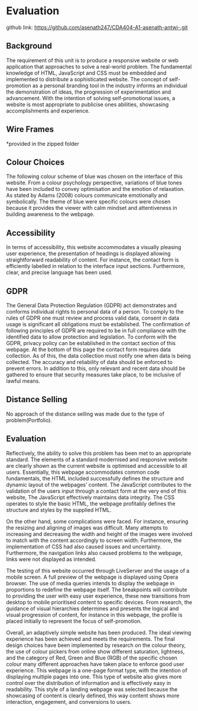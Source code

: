 # Evaluation 

github link: https://github.com/asenath247/CDA404-A1-asenath-antwi-.git

## Background
The requirement of this unit is to produce a responsive website or web application that approaches to solve a real-world problem. The fundamental knowledge of HTML, JavaScript and CSS must be embedded and implemented to distribute a sophisticated website.
The concept of self-promotion as a personal branding tool in the industry informs an individual the demonstration of ideas, the progression of experimentation and advancement.
With the intention of solving self-promotional issues, a website is most appropriate to publicise ones abilities, showcasing accomplishments and experience. 



## Wire Frames
*provided in the zipped folder

## Colour Choices
The following colour scheme of blue was chosen on the interface of this website. From a colour psychology perspective, variations of blue tones have been included to convey optimisation and the emotion of relaxation. As stated by Adams (2008) colours communicate emotionally and symbolically. The theme of blue were specific colours were chosen because it provides the viewer with calm mindset and attentiveness in building awareness to the webpage.





## Accessibility
 In terms of accessibility, this website accommodates a visually pleasing user experience, the presentation of headings is displayed allowing straightforward readability of content. For instance, the contact form is efficiently labelled in relation to the interface input sections. Furthermore, clear, and precise language has been used.  



## GDPR
The General Data Protection Regulation (GDPR) act demonstrates and conforms individual rights to personal data of a person. To comply to the rules of GDPR one must review and process valid data, consent in data usage is significant all obligations must be established. The confirmation of following principles of GDPR are required to be in full compliance with the identified data to allow protection and legislation. To conform with the GDPR, privacy policy can be established in the contact section of this webpage. At the bottom of this page the contact form requires data collection. As of this, the data collection must notify one when data is being collected. The accuracy and reliability of data should be enforced to prevent errors. In addition to this, only relevant and recent data should be gathered to ensure that security measures take place, to be inclusive of lawful means. 

## Distance Selling
No approach of the distance selling was made due to the type of problem(Portfolio). 

## Evaluation
Reflectively, the ability to solve this problem has been met to an appropriate standard. The elements of a standard modernised and responsive website are clearly shown as the current website is optimised and accessible to all users. Essentially, this webpage accommodates common code fundamentals, the HTML included successfully defines the structure and dynamic layout of the webpages’ content. The JavaScript contributes to the validation of the users input through a contact form at the very end of this website, The JavaScript effectively maintains data integrity. The CSS operates to style the basic HTML, the webpage profitably defines the structure and styles by the supplied HTML. 

On the other hand, some complications were faced. For instance, ensuring the resizing and aligning of images was difficult. Many attempts to increasing and decreasing the width and height of the images were involved to match with the content accordingly to screen width. Furthermore, the implementation of CSS had also caused issues and uncertainty. Furthermore, the navigation links also caused problems to the webpage, links were not displayed as intended.

The testing of this website occurred through LiveServer and the usage of a mobile screen. A full preview of the webpage is displayed using Opera browser. The use of media queries intends to display the webpage in proportions to redefine the webpage itself. The breakpoints will contribute to providing the user with easy user experience, these new transitions from desktop to mobile prioritised content to specific devices. From research, the guidance of visual hierarchies determines and presents the logical and visual progression of content, for instance in this webpage, the profile is placed initially to represent the focus of self-promotion. 

Overall, an adaptively simple website has been produced. The ideal viewing experience has been achieved and meets the requirements. The final design choices have been implemented by research on the colour theory, the use of colour pickers from online show different saturation, lightness, and the category of Red, Green and Blue (RGB) of the specific chosen colour many different approaches have taken place to enforce good user experience. This webpage is a one-page format type, with the intention of displaying multiple pages into one. This type of website also gives more control over the distribution of information and is effectively easy in readability. This style of a landing webpage was selected because the showcasing of content is clearly defined, this way content shows more interaction, engagement, and conversions to users. 



